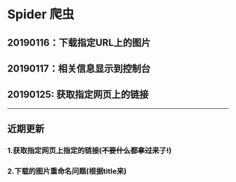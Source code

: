 # Spider 爬虫
##	20190116：下载指定URL上的图片
##	20190117：相关信息显示到控制台
##	20190125: 获取指定网页上的链接
***
##	近期更新
###	1.获取指定网页上指定的链接(~~不要什么都拿过来了!~~)
###	2.下载的图片重命名问题(根据title来)
		
	

